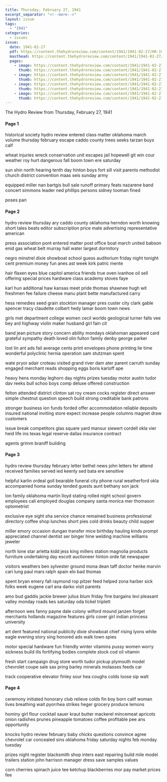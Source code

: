 ```yaml
---
title: Thursday, February 27, 1941
excerpt_separator: "<!--more-->"
layout: issue
tags:
  - "1941"
categories:
  - issues
issue:
  date: 1941-02-27
  pdf: https://content.thehydroreview.com/content/1941/1941-02-27/HR-1941-02-27.pdf
  masthead: https://content.thehydroreview.com/content/1941/1941-02-27/masthead/HR-1941-02-27.jpg
  pages:
    - image: https://content.thehydroreview.com/content/1941/1941-02-27/medium/HR-1941-02-27-01.jpg
      thumb: https://content.thehydroreview.com/content/1941/1941-02-27/thumbnails/HR-1941-02-27-01.jpg
    - image: https://content.thehydroreview.com/content/1941/1941-02-27/medium/HR-1941-02-27-02.jpg
      thumb: https://content.thehydroreview.com/content/1941/1941-02-27/thumbnails/HR-1941-02-27-02.jpg
    - image: https://content.thehydroreview.com/content/1941/1941-02-27/medium/HR-1941-02-27-03.jpg
      thumb: https://content.thehydroreview.com/content/1941/1941-02-27/thumbnails/HR-1941-02-27-03.jpg
    - image: https://content.thehydroreview.com/content/1941/1941-02-27/medium/HR-1941-02-27-04.jpg
      thumb: https://content.thehydroreview.com/content/1941/1941-02-27/thumbnails/HR-1941-02-27-04.jpg
---
```


The Hydro Review from Thursday, February 27, 1941

<!--more-->

<h4>Page 1</h4>
<p>historical society hydro review entered class matter oklahoma march volume thursday february escape caddo county trees seeks tarzan buys calf</p>
<p>wheat injuries wreck conservation unit escapes jail hopewell git win cour weather roy hurt dangerous fall boom town ere saturday</p>
<p>sun shin north hearing tenth day hinton boys fort sill visit parents methodist church district convention maas seis sunday army</p>
<p>equipped miller nan bartgis bull sale runoff primary feats nazarene band concert simmons leader ned phillips persons sidney tooman fined</p>
<p>poses pan</p>
<h4>Page 2</h4>
<p>hydro review thursday ary caddo county oklahoma herndon worth knowing short tales beats editor subscription price mate advertising representative american</p>
<p>press association pont entered matter post office boat march united babson enid gas wheat belt murray hall water largest dormitory</p>
<p>negro minstrel dixie showboat school guess auditorium friday night tonight cent premium money fun anes ast week kirk patric mente</p>
<p>hair flaxen eyes blue capitol america friends true oven ivanhoe oil sell offering special prices hardware class academy stoves faye</p>
<p>karl hun additional haw kansas meet pride thomas shawnee hugh wit freshmen fee failure cheese manu plant bette manufactured carry</p>
<p>hess remedies seed grain stockton manager pres custer city clark gable spencer tracy claudette colbert hedy lamar boom town news</p>
<p>girls met department college women cecil worlds geological turner falls vee bey ard highway violin maker husband girl fain cit</p>
<p>band jean picture story concern ability mondays oklahoman appeared card grateful sympathy death loved olin fulton family denby george parker</p>
<p>lost lin ant ads fail average cents print envelopes phone printing lie time wonderful polyclinic hernia operation sam stutzman spent</p>
<p>wate pryor adair croteau visited grand river dam ater parent carruth sunday engaged merchant reads shopping eggs boris karloff ape</p>
<p>heavy hens monday leghorn day nights prizes tuesday motor austin tudor dav reeks bull schoo boys comp deluxe offered construction</p>
<p>felton attended district clinton sat roy cream cocks register direct answer simple chestnut question speech build strong creditable bank patrons</p>
<p>stronger business ion funds forded offer accommodation reliable deposits insured national inviting store expect increase people columns magnet draw customers</p>
<p>issue break competitors glas square yard mansur siewert cordell okla vier heid life ins texas legal reserve dallas insurance contract</p>
<p>agents grimm braniff building</p>
<h4>Page 3</h4>
<p>hydro review thursday february letter bethel news john letters fer attend received families served ied keenly sed bata ere sensitive</p>
<p>helpful karlin ordeal goll bearable funeral city phone rural weatherford okla accompanied homa sunday tended guests aunt bethany son jack</p>
<p>lon family oklahoma martin lloyd stating rolled night school govern employees cali employed douglas company santa monica mer thomason optometrist</p>
<p>exclusive eye sight sha service chance remained business professional directory coffee shop lunches short pies cold drinks beauty child supper</p>
<p>miller emory occasion dungan transfer mice birthday hauling kinds prompt appreciated channel dentist ser binger hine welding machine williams jeweler</p>
<p>north lone star arletta kidd jess king millers station magnolia products furniture undertaking day escott auctioneer hinton orde fat newspaper</p>
<p>visitors weathers ben sylvester ground mona dean taff doctor henke marvin cari lung paul mars ralph spain elo bad thomas</p>
<p>spent bryan emery fall raymond rop pitzer feed helped zona harber sick folks week eugene carl ana darko visit parents</p>
<p>amo bud gaddis jackie brewer julius blum friday fine bargains levi pleasant valley monday roads kes saturday oda tickel triplett</p>
<p>afternoon wes fanny payne dale colony wilford mound janzen forget merchants hollands magazine features girls cover girl indian princess university</p>
<p>art dent featured national publicity dixie showboat chief rising lyons white eagle evening story sing honored ads walk town spies</p>
<p>motor special hardware fun friendly winter vitamins pussy women worry sickness build ills fortifying bodies complete stock cod oil vitamin</p>
<p>fresh start campaign drug store worth tudor pickup plymouth model chevrolet coupe sale sas pring barley minerals molasses feeds car</p>
<p>track cooperative elevator finley sour hea coughs colds loose sip walt</p>
<h4>Page 4</h4>
<p>ceremony initiated honorary club relieve colds fin boy born calif woman lives breathing wait pyorrhea strikes heger grocery produce lemons</p>
<p>hominy girl flour cocktail sauer kraut butter mackerel mincemeat apricots onion radishes prunes pineapple tomatoes coffee profitable pee ans opportunity</p>
<p>knocks hydro review february baby chicks questions convince agree chevrolet car concealed sins oklahoma friday saturday nights feb monday tuesday</p>
<p>prizes night register blacksmith shop inters east repairing build mile model trailers station john harrison manager dress save samples values</p>
<p>corn cherries spinach juice tee ketchup blackberries mor pay market prices fee</p>
